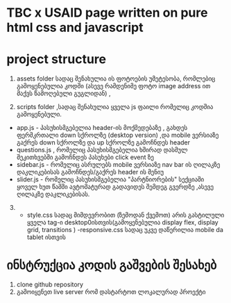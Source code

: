 # TBC x USAID page written on pure html css and javascript

# project structure

1. assets folder სადაც შენახულია ის ფოტოების უმეტესობა, რომლებიც გამოყენებულია კოდში (ასევე რამდენიმე ფოტო image address ით მაქვს წამოღებული გუგლიდან)
   ,

2. scripts folder ,სადაც შენახულია ყველა js ფაილი რომელიც კოდშია გამოყენებული.

-   app.js - პასუხისმგებელია header-ის მოქმედებაზე , გახდეს ფერმკრთალი down სქროლზე (desktop version) ,და mobile ვერსიაზე გაქრეს down სქროლზე და up სქროლზე გამოჩნდეს header
-   questions.js , რომელიც პასუხისმგებელია ხშირად დასმულ შეკითხვებში გამოჩნდეს პასუხები click event ზე
-   sidebar.js - რომელიც ასრულებს mobile ვერსიაზე nav bar ის ღილაკზე დაკლიკებისას გამოჩნდეს/გაქრეს header ის მენიუ
-   slider.js - რომელიც პასუხისმგებელია "პარტნიორების" სექციაში ყოველ ხუთ წამში ავტომატურად გადავიდეს შემდეგ გვერდზე ,ასევე ღილაკზე დაკლიკებისას.

3.  -   style.css სადაც მიმდევრობით (ზემოდან ქვემოთ) არის გასტილული ყველა tag-ი desktop0ისთვის(გამოყენებულია display flex, display grid, transitions )
        -responsive.css სადაც უკვე დაწერილია mobile da tablet ისთვის

# ინსტრუქცია კოდის გაშვების შესახებ

1. clone github repository
2. გამოიყენეთ live server რომ დასტარტოთ ლოკალურად პროექტი
